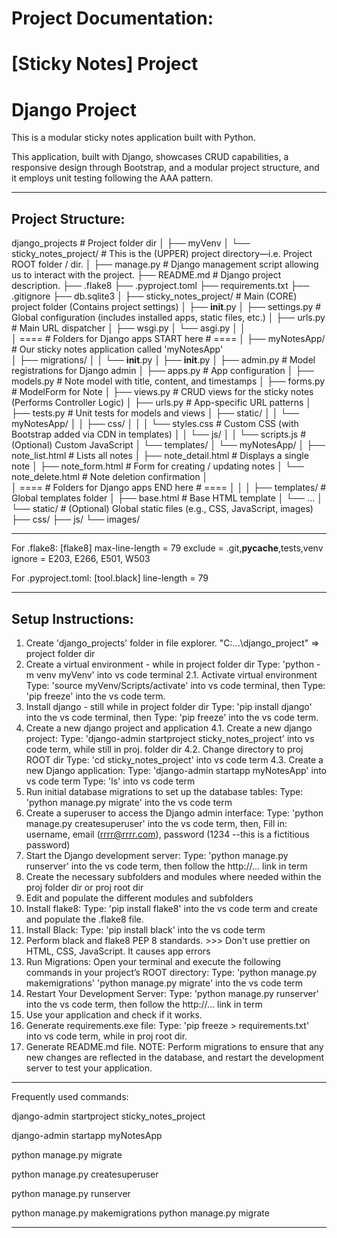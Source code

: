 # Project Documentation:

# [Sticky Notes] Project

# Django Project

This is a modular sticky notes application built with Python.

This application, built with Django, showcases CRUD capabilities, a responsive design through Bootstrap, and a modular project structure,
and it employs unit testing following the AAA pattern.

________________________________________________________________________________
## Project Structure:
django_projects			       # Project folder dir 
│
├── myVenv
│
└── sticky_notes_project/             # This is the (UPPER) project directory—i.e. Project ROOT folder / dir.
    │
    ├── manage.py                      # Django management script allowing us to interact with the project.
    ├── README.md					   # Django project description.
    ├── .flake8
    ├── .pyproject.toml
    ├── requirements.txt
    ├── .gitignore
    ├── db.sqlite3
    │
    ├── sticky_notes_project/          # Main (CORE) project folder (Contains project settings)
    │   ├── __init__.py
    │   ├── settings.py                # Global configuration (includes installed apps, static files, etc.)
    │   ├── urls.py                    # Main URL dispatcher
    │   ├── wsgi.py
    │   └── asgi.py
    │
    │						
    │				==== # Folders for Django apps START here # ====
    │
    ├── myNotesApp/   # Our sticky notes application called 'myNotesApp'                          
    │   ├── migrations/
    │   │   └── __init__.py
    │   ├── __init__.py
    │   ├── admin.py                # Model registrations for Django admin
    │   ├── apps.py                 # App configuration
    │   ├── models.py               # Note model with title, content, and timestamps
    │   ├── forms.py                # ModelForm for Note
    │   ├── views.py                # CRUD views for the sticky notes (Performs Controller Logic)
    │   ├── urls.py                 # App-specific URL patterns
    │   ├── tests.py                # Unit tests for models and views
    │   ├── static/
    │   │   └── myNotesApp/
    │   │       ├── css/
    │   │       │   └── styles.css  # Custom CSS (with Bootstrap added via CDN in templates)
    │   │       └── js/
    │   │           └── scripts.js   # (Optional) Custom JavaScript
    │   └── templates/
    │       └── myNotesApp/
    │           ├── note_list.html    # Lists all notes
    │           ├── note_detail.html  # Displays a single note
    │           ├── note_form.html    # Form for creating / updating notes
    │           └── note_delete.html  # Note deletion confirmation
    │						
    │				==== # Folders for Django apps END here # ====
    │
    │
    │
    ├── templates/                        # Global templates folder
    │   ├── base.html                     # Base HTML template
    │   └── ...
    │
    └── static/                           # (Optional) Global static files (e.g., CSS, JavaScript, images)
        ├── css/
        ├── js/
        └── images/

________________________________________________________________________________
For .flake8:
[flake8]
max-line-length = 79
exclude = .git,__pycache__,tests,venv
ignore = E203, E266, E501, W503

For .pyproject.toml:
[tool.black]
line-length = 79

________________________________________________________________________________
## Setup Instructions:
1. Create 'django_projects' folder in file explorer.
	"C:\...\django_project" => project folder dir
2. Create a virtual environment - while in project folder dir
	Type: 'python -m venv myVenv' into vs code terminal
2.1. Activate virtual environment
	Type: 'source myVenv/Scripts/activate' into vs code terminal, then
	Type: 'pip freeze' into the vs code term.
3. Install django - still while in project folder dir
	Type: 'pip install django' into the vs code terminal, then
	Type: 'pip freeze' into the vs code term.
4. Create a new django project and application
4.1. Create a new django project:
	Type: 'django-admin startproject sticky_notes_project' into vs code term, while still in proj. folder dir
4.2. Change directory to proj ROOT dir
	Type: 'cd sticky_notes_project' into vs code term
4.3. Create a new Django application:
	Type: 'django-admin startapp myNotesApp' into vs code term
	Type: 'ls' into vs code term
5. Run initial database migrations to set up the database tables:
	Type: 'python manage.py migrate' into the vs code term
6. Create a superuser to access the Django admin interface:
	Type: 'python manage.py createsuperuser' into the vs code term, then,
	Fill in: username, email (rrrr@rrrr.com), password (1234 --this is a fictitious password)
7. Start the Django development server:
	Type: 'python manage.py runserver' into the vs code term, then follow the http://... link in term
8. Create the necessary subfolders and modules where needed within the proj folder dir or proj root dir
9. Edit and populate the different modules and subfolders
10. Install flake8:
	Type: 'pip install flake8' into the vs code term and create and populate the .flake8 file.
11. Install Black:
	Type: 'pip install black' into the vs code term
12. Perform black and flake8 PEP 8 standards. >>> Don't use prettier on HTML, CSS, JavaScript. It causes app errors
13. Run Migrations:
	Open your terminal and execute the following commands in your project’s ROOT directory:
	Type: 'python manage.py makemigrations'
	      'python manage.py migrate' into the vs code term
14. Restart Your Development Server:
	Type: 'python manage.py runserver' into the vs code term, then follow the http://... link in term
15. Use your application and check if it works.
16. Generate requirements.exe file:
	Type: 'pip freeze > requirements.txt' into vs code term, while in proj root dir.
17. Generate README.md file.
NOTE: Perform migrations to ensure that any new changes are reflected in the database, and restart the development server to test your application.


________________________________________________________________________________
Frequently used commands:

django-admin startproject sticky_notes_project


django-admin startapp myNotesApp

python manage.py migrate

python manage.py createsuperuser

python manage.py runserver

python manage.py makemigrations
python manage.py migrate

________________________________________________________________________________














